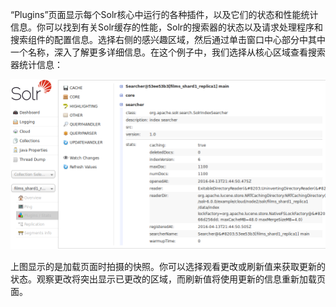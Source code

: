 “Plugins”页面显示每个Solr核心中运行的各种插件，以及它们的状态和性能统计信息。你可以找到有关Solr缓存的性能，Solr的搜索器的状态以及请求处理程序和搜索组件的配置信息。选择右侧的感兴趣区域，然后通过单击窗口中心部分中其中一个名称，深入了解更多详细信息。在这个例子中，我们选择从核心区域查看搜索器统计信息：

![](/assets/plugin-searcher.png)

上图显示的是加载页面时拍摄的快照。你可以选择观看更改或刷新值来获取更新的状态。观察更改将突出显示已更改的区域，而刷新值将使用更新的信息重新加载页面。
